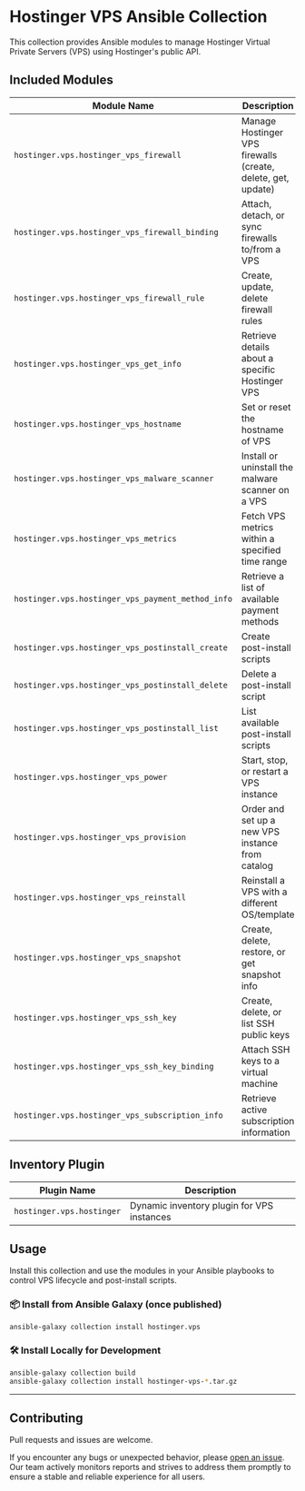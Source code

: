 # Hostinger VPS Ansible Collection

This collection provides Ansible modules to manage Hostinger Virtual Private Servers (VPS) using Hostinger's public API.

## Included Modules

| Module Name                                      | Description                                                  |
| ------------------------------------------------ | ------------------------------------------------------------ |
| `hostinger.vps.hostinger_vps_firewall`           | Manage Hostinger VPS firewalls (create, delete, get, update) |
| `hostinger.vps.hostinger_vps_firewall_binding`   | Attach, detach, or sync firewalls to/from a VPS              |
| `hostinger.vps.hostinger_vps_firewall_rule`      | Create, update, delete firewall rules                        |
| `hostinger.vps.hostinger_vps_get_info`           | Retrieve details about a specific Hostinger VPS              |
| `hostinger.vps.hostinger_vps_hostname`           | Set or reset the hostname of VPS                             |
| `hostinger.vps.hostinger_vps_malware_scanner`    | Install or uninstall the malware scanner on a VPS            |
| `hostinger.vps.hostinger_vps_metrics`            | Fetch VPS metrics within a specified time range              |
| `hostinger.vps.hostinger_vps_payment_method_info`| Retrieve a list of available payment methods                 |
| `hostinger.vps.hostinger_vps_postinstall_create` | Create post-install scripts                                  |
| `hostinger.vps.hostinger_vps_postinstall_delete` | Delete a post-install script                                 |
| `hostinger.vps.hostinger_vps_postinstall_list`   | List available post-install scripts                          |
| `hostinger.vps.hostinger_vps_power`              | Start, stop, or restart a VPS instance                       |
| `hostinger.vps.hostinger_vps_provision`          | Order and set up a new VPS instance from catalog             |
| `hostinger.vps.hostinger_vps_reinstall`          | Reinstall a VPS with a different OS/template                 |
| `hostinger.vps.hostinger_vps_snapshot`           | Create, delete, restore, or get snapshot info                |
| `hostinger.vps.hostinger_vps_ssh_key`            | Create, delete, or list SSH public keys                      |
| `hostinger.vps.hostinger_vps_ssh_key_binding`    | Attach SSH keys to a virtual machine                         |
| `hostinger.vps.hostinger_vps_subscription_info`  | Retrieve active subscription information                     |

## Inventory Plugin

| Plugin Name                  | Description                                 |
| --------------------------- | ------------------------------------------- |
| `hostinger.vps.hostinger`   | Dynamic inventory plugin for VPS instances  |


## Usage

Install this collection and use the modules in your Ansible playbooks to control VPS lifecycle and post-install scripts.

### 📦 Install from Ansible Galaxy (once published)

```bash
ansible-galaxy collection install hostinger.vps
```

### 🛠️ Install Locally for Development

```bash
ansible-galaxy collection build
ansible-galaxy collection install hostinger-vps-*.tar.gz
```

---

## Contributing

Pull requests and issues are welcome.

If you encounter any bugs or unexpected behavior, please [open an issue](https://github.com/hostinger/ansible-collection-hostinger/issues).  
Our team actively monitors reports and strives to address them promptly to ensure a stable and reliable experience for all users.

